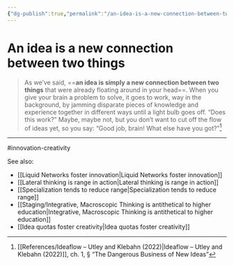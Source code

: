 ```yaml
---
{"dg-publish":true,"permalink":"/an-idea-is-a-new-connection-between-two-things/"}
---
```


# An idea is a new connection between two things

> As we’ve said, ==**an idea is simply a new connection between two things** that were already floating around in your head==. When you give your brain a problem to solve, it goes to work, way in the background, by jamming disparate pieces of knowledge and experience together in different ways until a light bulb goes off. “Does this work?” Maybe, maybe not, but you don’t want to cut off the flow of ideas yet, so you say: “Good job, brain! What else have you got?”[^1]

---
#innovation-creativity 

See also:
- [[Liquid Networks foster innovation\|Liquid Networks foster innovation]]
- [[Lateral thinking is range in action\|Lateral thinking is range in action]]
- [[Specialization tends to reduce range\|Specialization tends to reduce range]]
- [[Staging/Integrative, Macroscopic Thinking is antithetical to higher education\|Integrative, Macroscopic Thinking is antithetical to higher education]]
- [[Idea quotas foster creativity\|Idea quotas foster creativity]]

[^1]: [[References/Ideaflow – Utley and Klebahn (2022)\|Ideaflow – Utley and Klebahn (2022)]], ch. 1, § “The Dangerous Business of New Ideas”
